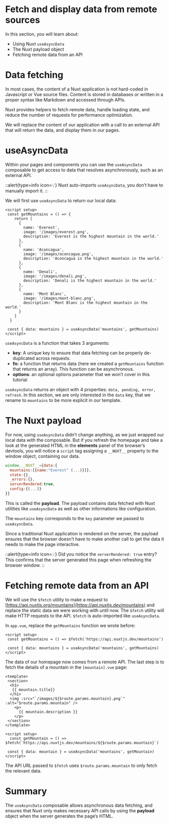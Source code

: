 # Fetch and display data from remote sources

In this section, you will learn about:

- Using Nuxt `useAsyncData`
- The Nuxt payload object
- Fetching remote data from an API

# Data fetching

In most cases, the content of a Nuxt application is not hard-coded in Javascript or Vue source files. Content is stored in databases or written in a proper syntax like Markdown and accessed through APIs.

Nuxt provides helpers to fetch remote data, handle loading state, and reduce the number of requests for performance optimization.

We will replace the content of our application with a call to an external API that will return the data, and display them in our pages.

# useAsyncData

Within your pages and components you can use the `useAsyncData` composable to get access to data that resolves asynchronously, such as an external API.

::alert{type=info icon=💡}
Nuxt auto-imports `useAsyncData`, you don’t have to manually import it.
::

We will first use `useAsyncData` to return our local data:

```vue
<script setup>
 const getMountains = () => {
    return [
      {
        name: 'Everest',
        image: '/images/everest.png',
        description: 'Everest is the highest mountain in the world.'
      },
      {
        name: 'Aconcagua',
        image: '/images/aconcagua.png',
        description: 'Aconcagua is the highest mountain in the world.'
      },
      {
        name: 'Denali',
        image: '/images/denali.png',
        description: 'Denali is the highest mountain in the world.'
      },
      {
        name: 'Mont Blanc',
        image: '/images/mont-blanc.png',
        description: 'Mont Blanc is the highest mountain in the world.'
      }
    ]
  }

 const { data: mountains } = useAsyncData('mountains', getMountains)
</script>
```

`useAsyncData` is a function that takes 3 arguments:

- **key**: A unique key to ensure that data fetching can be properly de-duplicated across requests.
- **fn:** a function that returns data (here we created a `getMountains` function that returns an array). This function can be asynchronous.
- **options**: an optional options parameter that we won’t cover in this tutorial

`useAsyncData` returns an object with 4 properties: `data, pending, error, refresh`. In this section, we are only interested in the `data` key, that we rename to `mountains` to be more explicit in our template.

# The Nuxt payload

For now, using `useAsyncData` didn’t change anything, as we just wrapped our local data with the composable. But if you refresh the homepage and take a look at the generated HTML in the **elements** panel of the browser’s devtools, you will notice a `script` tag assigning a `__NUXT__` property to the window object, containing our data.

```js
window.__NUXT__={data:{
  mountains:[{name:"Everest" (...)}]},
  state:{},
  _errors:{},
  serverRendered:true,
  config:{(...)}
}}
```

This is called the **payload**. The payload contains data fetched with Nuxt utilities like `useAsyncData` as well as other informations like configuration.

The `mountains` key corresponds to the `key` parameter we passed to `useAsyncData`.

Since a traditional Nuxt application is rendered on the server, the payload ensures that the browser doesn’t have to make another call to get the data it needs to make the page interactive.

::alert{type=info icon=💡}
Did you notice the `serverRendered: true` entry? This confirms that the server generated this page when refreshing the browser window.
::

# Fetching remote data from an API

We will use the `$fetch` utility to make a request to [https://api.nuxtjs.org/mountains](https://api.nuxtjs.dev/mountains) and replace the static data we were working with until now. The `$fetch` utility will make HTTP requests to the API. `$fetch` is auto-imported like `useAsyncData`.

In `app.vue`, replace the `getMountains` function we wrote before:

```vue
<script setup>
 const getMountains = () => $fetch('https://api.nuxtjs.dev/mountains')

 const { data: mountains } = useAsyncData('mountains', getMountains)
</script>
```

The data of our homepage now comes from a remote API. The last step is to fetch the details of a mountain in the `[mountain].vue`  page:

```vue
<template>
 <section>
  <h1>
   {{ mountain.title}}
  </h1>
  <img :src="`/images/${$route.params.mountain}.png`" :alt="$route.params.mountain" />
    <p>
      {{ mountain.description }}
    </p>
 </section>
</template>

<script setup>
  const getMountain = () => $fetch(`https://api.nuxtjs.dev/mountains/${$route.params.mountain}`)

 const { data: mountain } = useAsyncData('mountains', getMountain)
</script>
```

The API URL passed to `$fetch` uses `$route.params.mountain` to only fetch the relevant data.

# Summary

The `useAsyncData` composable allows asynchronous data fetching, and ensures that Nuxt only makes necessary API calls by using the **payload** object when the server generates the page’s HTML.
